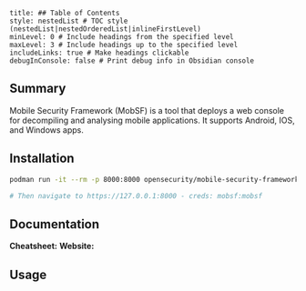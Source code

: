 ```table-of-contents
title: ## Table of Contents
style: nestedList # TOC style (nestedList|nestedOrderedList|inlineFirstLevel)
minLevel: 0 # Include headings from the specified level
maxLevel: 3 # Include headings up to the specified level
includeLinks: true # Make headings clickable
debugInConsole: false # Print debug info in Obsidian console
```

## Summary
Mobile Security Framework (MobSF) is a tool that deploys a web console for decompiling and analysing mobile applications. It supports Android, IOS, and Windows apps.

## Installation
```bash
podman run -it --rm -p 8000:8000 opensecurity/mobile-security-framework-mobsf:latest

# Then navigate to https://127.0.0.1:8000 - creds: mobsf:mobsf
```

## Documentation
**Cheatsheet:** 
**Website:** 
## Usage
